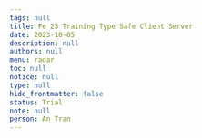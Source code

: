 ```yaml
---
tags: null
title: Fe 23 Training Type Safe Client Server
date: 2023-10-05
description: null
authors: null
menu: radar
toc: null
notice: null
type: null
hide_frontmatter: false
status: Trial
note: null
person: An Tran
---
```



